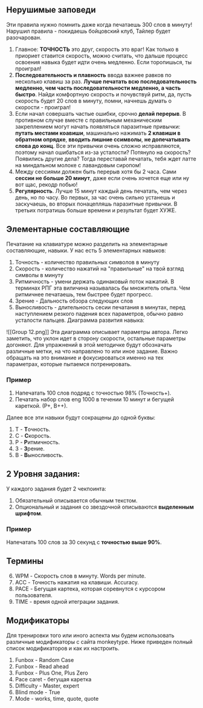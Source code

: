 ## Нерушимые заповеди
Эти правила нужно помнить даже когда печатаешь 300 слов в минуту! Нарушил правила - покидаешь бойцовский клуб, Тайлер будет разочарован.

1. Главное: **ТОЧНОСТЬ** это друг, скорость это враг! Как только в приориет ставится скорость, можно считать, что дальше процесс освоения навыка будет идти очень медленно. Если торопишься, ты проиграл!
2. **Последовательность и плавность** ввода важнее равков по несколько клавиш за раз. **Лучше печатать всю последовательность медленно, чем часть последовательности медленно, а часть быстро**. Найди комфортную скорость и почувствуй ритм, да, пусть скорость будет 20 слов в минуту, помни, начнешь думать о скорости - проиграл!
3. Если начал совершать частые ошибки, срочно **делай перерыв**. В противном случае вместе с правильным механическим закреплением могут начать появляться паразитные привычки: **путать местами коавиши**, машинально нажимать **2 клавиши в обратном опрядке**, **вводить лишние ссимволы**, **не допечатывать слова до конц**. Все эти привычки очень сложно исправляются, поэтому начал ошибаться из-за усталости? Потянуло на скорость? Появились другие дела? Тогда переставай печатать, тебя ждет латте на миндальном молоке с лавандовым сиропом! 
4. Между сессиями должен быть перерыв хотя бы 2 часа. Сами **сессии не больше 20 минут**, даже если очень хочется еще или ну вот щас, рекодр побью!
5. **Регулярность**. Лучше 15 минут каждый день печатать, чем через день, но по часу. Во первых, за час очень сильно устанешь и заскучаешь, во вторых понацепляшь паразитные привычки. В третьих потратишь больше времени и результат будет ХУЖЕ.

## Элементарные составляющие
Печатание на клавиатуре можно разделить на элементарные составляющие, навыки.
У нас есть 5 элементарных навыков:
1. Точность - количество правильных символов в минуту
2. Скорость - количество нажатий на "правильные" на твой взгляд символы в минуту
3. Ритмичность - умени держать одинаковый поток нажатий. В терминах РПГ эта виличина называлась бы множитель опыта. Чем ритмичнее печатаешь, тем быстрее будет прогресс.
4. Зрение - Дальность обзора следующих слов
5. Выносливость - длительность сесии печатания в минутах, перед наступлением резкого падения всех параметров, обычно равно усталости пальцев. 
Диаграмма развития навыка:

![[Group 12.png]]
Эта диаграмма описывает параметры автора. Легко заметить, что уклон идет в сторону скорости, остальные параметры догоняют.
Для упражнений в этой методичке будут обозначать различные метки, на что направлено то или иное задание. Важно обращать на это внимание и фокусироваться именно на тех параметрах, которые пытаемся потренировать.
### Пример
1. Напечатать 100 слов подряд с точностью 98% (Точность+).
2. Печатать набор слов eng 1000 в течении 10 минут и бегущей кареткой. (Р+, В++).

Далее все эти навыки будут сокращены до одной буквы:
1. Т - **Т**очность.
2. С - **С**корость.
3. Р - **Р**итмичность.
4. З - **З**рение.
5. В - **В**ыносливость.
## 2 Уровня задания:
У каждого задания будет 2 чекпоинта:
1. Обязательный описывается обычным текстом. 
2. Опциональный и задания со звездочной описываются **выделенным шрифтом**. 

### Пример 
Напечатать 100 слов за 30 секунд с **точностью выше 90%**.
## Термины
6. WPM - Скорость слов в минуту. Words per minute.
7. ACC - Точность нажатия на клавиши. Accuracy.
8. PACE - Бегущая картека, которая соревнутся с курсором пользователя.
9. TIME - время одной итеграции задания.

## Модификаторы
Для тренировки того или иного аспекта мы будем использовать различные модификаторы с сайта monkeytype. Ниже приведен полный список модификаторов и как их настроить.
1. Funbox - Random Case
2. Funbox - Read ahead
3. Funbox - Plus One, Plus Zero
4. Pace caret - бегущая каретка
5. Difficulty - Master, expert
6. Blind mode - True
7. Mode - works, time, quote, quote
